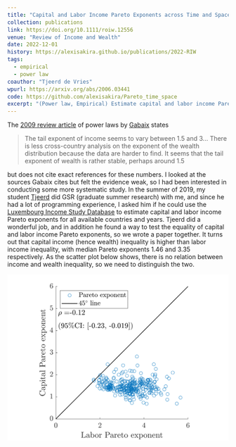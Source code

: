 ```yaml
---
title: "Capital and Labor Income Pareto Exponents across Time and Space"
collection: publications
link: https://doi.org/10.1111/roiw.12556
venue: "Review of Income and Wealth"
date: 2022-12-01
history: https://alexisakira.github.io/publications/2022-RIW
tags:
  - empirical
  - power law
coauthor: "Tjeerd de Vries"
wpurl: https://arxiv.org/abs/2006.03441
code: https://github.com/alexisakira/Pareto_time_space
excerpt: "(Power law, Empirical) Estimate capital and labor income Pareto exponents across 475 country-year observations and document that capital income inequality is higher than labor income inequality (median Pareto exponents 1.46 and 3.35 respectively) and the two inequalities are uncorrelated, suggesting importance of distinguishing the two."
---
```


The [2009 review article](https://doi.org/10.1146/annurev.economics.050708.142940) of power laws by [Gabaix](https://en.wikipedia.org/wiki/Xavier_Gabaix) states

> The tail exponent of income seems to vary between 1.5 and 3... There is less cross-country analysis on the exponent of the wealth distribution because the data are harder to find. It seems that the tail exponent of wealth is rather stable, perhaps around 1.5

but does not cite exact references for these numbers. I looked at the sources Gabaix cites but felt the evidence weak, so I had been interested in conducting some more systematic study. In the summer of 2019, my student [Tjeerd](https://tdevries1.github.io/) did GSR (graduate summer research) with me, and since he had a lot of programming experience, I asked him if he could use the [Luxembourg Income Study Database](https://www.lisdatacenter.org/) to estimate capital and labor income Pareto exponents for all available countries and years. Tjeerd did a wonderful job, and in addition he found a way to test the equality of capital and labor income Pareto exponents, so we wrote a paper together. It turns out that capital income (hence wealth) inequality is higher than labor income inequality, with median Pareto exponents 1.46 and 3.35 respectively. As the scatter plot below shows, there is no relation between income and wealth inequality, so we need to distinguish the two.

![Capital and labor income Pareto exponents](/assets/images/fig_alphaScatter5.png)